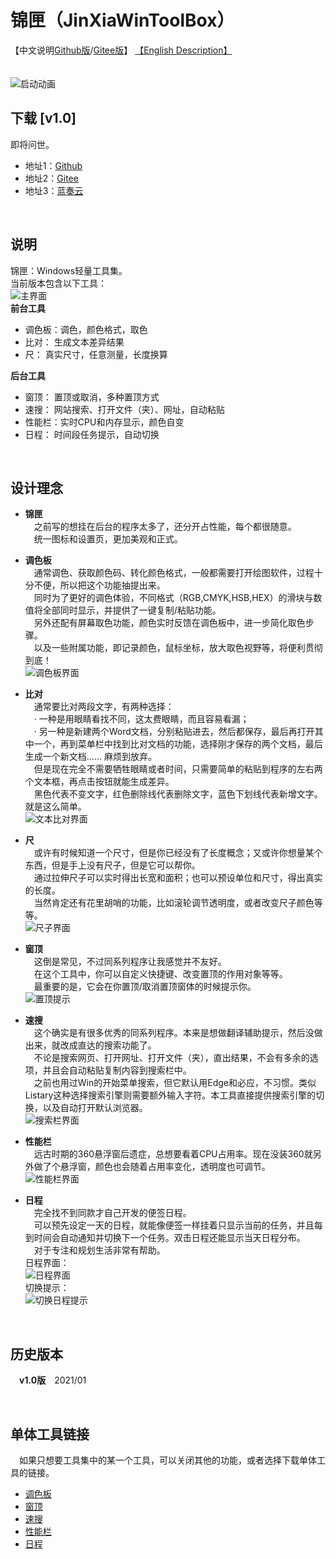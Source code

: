 # 锦匣（JinXiaWinToolBox）
    
【中文说明[Github版](https://github.com/tp1415926535/JinXiaWinToolBox#%E9%94%A6%E5%8C%A3jinxiawintoolbox)/[Gitee版](https://gitee.com/tp1415926535/JinXiaWinToolBox/blob/main/%E8%AF%B4%E6%98%8E%E6%96%87%E6%A1%A3.md#%E9%94%A6%E5%8C%A3jinxiawintoolbox)】
[【English Description】](https://github.com/tp1415926535/JinXiaWinToolBox#jinxia-wintoolbox)   
<br>  
![启动动画](https://gitee.com/tp1415926535/JinXiaWinToolBox/raw/main/%E6%88%AA%E5%9B%BE/%E5%90%AF%E5%8A%A8.png)   

**下载 [v1.0]**   
- 
  即将问世。
- 地址1：[Github]()   
- 地址2：[Gitee]()   
- 地址3：[蓝奏云]()   
   
<br>
   
**说明**   
-   
   
锦匣：Windows轻量工具集。   
当前版本包含以下工具：      
![主界面](https://gitee.com/tp1415926535/JinXiaWinToolBox/raw/main/%E6%88%AA%E5%9B%BE/%E4%B8%BB%E7%95%8C%E9%9D%A2.png)   
**前台工具**    
- 调色板：调色，颜色格式，取色   
- 比对：  生成文本差异结果   
- 尺：    真实尺寸，任意测量，长度换算   

**后台工具**    
- 窗顶：  置顶或取消，多种置顶方式   
- 速搜：  网站搜索、打开文件（夹）、网址，自动粘贴   
- 性能栏：实时CPU和内存显示，颜色自变   
- 日程：  时间段任务提示，自动切换   
   
<br>
   

**设计理念**
-   
- **锦匣**  
　之前写的想挂在后台的程序太多了，还分开占性能，每个都很随意。  
　统一图标和设置页，更加美观和正式。  
   
- **调色板**   
　通常调色、获取颜色码、转化颜色格式，一般都需要打开绘图软件，过程十分不便，所以把这个功能抽提出来。    
　同时为了更好的调色体验，不同格式（RGB,CMYK,HSB,HEX）的滑块与数值将全部同时显示，并提供了一键复制/粘贴功能。   
　另外还配有屏幕取色功能，颜色实时反馈在调色板中，进一步简化取色步骤。   
　以及一些附属功能，即记录颜色，鼠标坐标，放大取色视野等，将便利贯彻到底！   
 ![调色板界面](https://gitee.com/tp1415926535/JinXiaWinToolBox/raw/main/%E6%88%AA%E5%9B%BE/%E8%B0%83%E8%89%B2%E6%9D%BF.png)   
   
- **比对**   
　通常要比对两段文字，有两种选择：   
　· 一种是用眼睛看找不同，这太费眼睛，而且容易看漏；   
　· 另一种是新建两个Word文档，分别粘贴进去，然后都保存，最后再打开其中一个，再到菜单栏中找到比对文档的功能，选择刚才保存的两个文档，最后生成一个新文档…… 麻烦到放弃。  
　但是现在完全不需要牺牲眼睛或者时间，只需要简单的粘贴到程序的左右两个文本框，再点击按钮就能生成差异。    
　黑色代表不变文字，红色删除线代表删除文字，蓝色下划线代表新增文字。就是这么简单。    
 ![文本比对界面](https://gitee.com/tp1415926535/JinXiaWinToolBox/raw/main/%E6%88%AA%E5%9B%BE/%E6%AF%94%E5%AF%B9.png)   

- **尺**   
　或许有时候知道一个尺寸，但是你已经没有了长度概念；又或许你想量某个东西，但是手上没有尺子，但是它可以帮你。   
　通过拉伸尺子可以实时得出长宽和面积；也可以预设单位和尺寸，得出真实的长度。   
　当然肯定还有花里胡哨的功能，比如滚轮调节透明度，或者改变尺子颜色等等。   
![尺子界面](https://gitee.com/tp1415926535/JinXiaWinToolBox/raw/main/%E6%88%AA%E5%9B%BE/%E5%B0%BA.png)    

- **窗顶**   
　这倒是常见，不过同系列程序让我感觉并不友好。    
　在这个工具中，你可以自定义快捷键、改变置顶的作用对象等等。    
　最重要的是，它会在你置顶/取消置顶窗体的时候提示你。     
![置顶提示](https://gitee.com/tp1415926535/JinXiaWinToolBox/raw/main/%E6%88%AA%E5%9B%BE/%E7%BD%AE%E9%A1%B6.png)    
  
- **速搜**   
　这个确实是有很多优秀的同系列程序。本来是想做翻译辅助提示，然后没做出来，就改成直达的搜索功能了。   
　不论是搜索网页、打开网址、打开文件（夹），直出结果，不会有多余的选项，并且会自动粘贴复制内容到搜索栏中。   
　之前也用过Win的开始菜单搜索，但它默认用Edge和必应，不习惯。类似Listary这种选择搜索引擎则需要额外输入字符。本工具直接提供搜索引擎的切换，以及自动打开默认浏览器。   
![搜索栏界面](https://gitee.com/tp1415926535/JinXiaWinToolBox/raw/main/%E6%88%AA%E5%9B%BE/%E9%80%9F%E6%90%9C.png)   
  
- **性能栏**   
　远古时期的360悬浮窗后遗症，总想要看着CPU占用率。现在没装360就另外做了个悬浮窗，颜色也会随着占用率变化，透明度也可调节。   
![性能栏界面](https://gitee.com/tp1415926535/JinXiaWinToolBox/raw/main/%E6%88%AA%E5%9B%BE/%E6%80%A7%E8%83%BD%E6%A0%8F.png)   
  
- **日程**   
　完全找不到同款才自己开发的便签日程。    
　可以预先设定一天的日程，就能像便签一样挂着只显示当前的任务，并且每到时间会自动通知并切换下一个任务。双击日程还能显示当天日程分布。   
　对于专注和规划生活非常有帮助。    
 日程界面：   
![日程界面](https://gitee.com/tp1415926535/JinXiaWinToolBox/raw/main/%E6%88%AA%E5%9B%BE/%E6%97%A5%E7%A8%8B.png)     
 切换提示：    
![切换日程提示](https://gitee.com/tp1415926535/JinXiaWinToolBox/raw/main/%E6%88%AA%E5%9B%BE/%E6%97%A5%E7%A8%8B%E5%88%87%E6%8D%A2.png)     
<br>

**历史版本**   
-   
　**v1.0版**　2021/01

<br>
   
**单体工具链接**   
-   
　如果只想要工具集中的某一个工具，可以关闭其他的功能，或者选择下载单体工具的链接。
- [调色板](https://github.com/tp1415926535/ColorPanel)
- [窗顶](https://github.com/tp1415926535/TopTool)
- [速搜](https://github.com/tp1415926535/QuickSearchTool)
- [性能栏](https://github.com/tp1415926535/PerformanceDisplayWindow)
- [日程](https://github.com/tp1415926535/ScheduleRemindNote)
